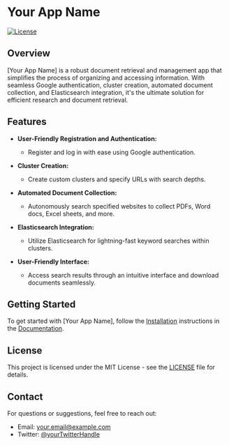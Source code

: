 # Your App Name

[![License](https://img.shields.io/badge/license-MIT-blue.svg)](LICENSE)

## Overview

[Your App Name] is a robust document retrieval and management app that simplifies the process of organizing and accessing information. With seamless Google authentication, cluster creation, automated document collection, and Elasticsearch integration, it's the ultimate solution for efficient research and document retrieval.

## Features

- **User-Friendly Registration and Authentication:**
  - Register and log in with ease using Google authentication.

- **Cluster Creation:**
  - Create custom clusters and specify URLs with search depths.

- **Automated Document Collection:**
  - Autonomously search specified websites to collect PDFs, Word docs, Excel sheets, and more.

- **Elasticsearch Integration:**
  - Utilize Elasticsearch for lightning-fast keyword searches within clusters.

- **User-Friendly Interface:**
  - Access search results through an intuitive interface and download documents seamlessly.

## Getting Started

To get started with [Your App Name], follow the [Installation](#installation) instructions in the [Documentation](docs/README.md).

## License

This project is licensed under the MIT License - see the [LICENSE](LICENSE) file for details.

## Contact

For questions or suggestions, feel free to reach out:

- Email: your.email@example.com
- Twitter: [@yourTwitterHandle](https://twitter.com/yourTwitterHandle)
